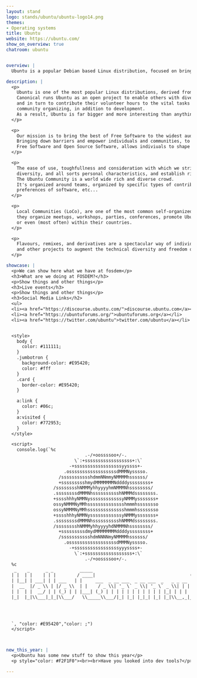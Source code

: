 ```yaml
---
layout: stand
logo: stands/ubuntu/ubuntu-logo14.png
themes:
- Operating systems
title: Ubuntu
website: https://ubuntu.com/
show_on_overview: true
chatroom: ubuntu


overview: |
  Ubuntu is a popular Debian based Linux distribution, focused on bringing the best of Free Software to the widest audience.

description: |
  <p>
    Ubuntu is one of the most popular Linux distributions, derived from Debian and produced by Canonical and friends.
    Canonical runs Ubuntu as an open project to enable others with diverse ideas to benefit from work of Canonical developers,
    and in turn to contribute their volunteer hours to the vital tasks of QA and testing, translation, user support,
    community organizing, in addition to development.
    As a result, Ubuntu is far bigger and more interesting than anything a single company could produce.
  </p>

  <p>
    Our mission is to bring the best of Free Software to the widest audience.
    Bringing down barriers and empower individuals and communities, to strive on the modern world.
    Free Software and Open Source Software, allows indiviuals to shape the technology we all use.
  </p>

  <p>
    The ease of use, toughfullness and consideration with which we strive to build Ubuntu, respects the rich cultural
    diversity, and all sorts personal characteristics, and establish rich human connections while we do it.
    The Ubuntu Community is a world wide rich and diverse crowd.
    It's organized around teams, organized by specific types of contributions, geographical locations, native languages,
    preferences of software, etc...
  </p>

  <p>
    Local Communities (LoCo), are one of the most common self-organized community within the broader Ubuntu Community;
    they organize meetups, workshops, parties, conferences, promote Ubuntu within their own cities, regions,
    or even (most often) within their countries.
  </p>

  <p>
    Flavours, remixes, and derivatives are a spectacular way of individuals and/or groups to buiild uppon Ubuntu
    and other projects to augment the technical diversity and freedom of choice within the Ubuntu universe.
  </p>

showcase: |
  <p>We can show here what we have at fosdem</p>
  <h3>What are we doing at FOSDEM?</h3>
  <p>Show things and other things</p>
  <h3>Live events</h3>
  <p>Show things and other things</p>
  <h3>Social Media Links</h2>
  <ul>
  <li><a href="https://discourse.ubuntu.com/">discourse.ubuntu.com</a></li>
  <li><a href="https://ubuntuforums.org/">ubuntuforums.org</a></li>
  <li><a href="https://twitter.com/ubuntu">twitter.com/ubuntu</a></li>


  <style>
    body {
      color: #111111;
    }
    .jumbotron {
      background-color: #E95420;
      color: #fff
    }
    .card {
      border-color: #E95420;
    }

    a:link {
      color: #06c;
    }
    a:visited {
      color: #772953;
    }
  </style>

  <script>
    console.log(`%c
                              .-/+oossssoo+/-.
                          \`:+ssssssssssssssssss+:\`
                        -+ssssssssssssssssssyyssss+-
                      .ossssssssssssssssssdMMMNysssso.
                    /ssssssssssshdmmNNmmyNMMMMhssssss/
                    +ssssssssshmydMMMMMMMNddddyssssssss+
                  /sssssssshNMMMyhhyyyyhmNMMMNhssssssss/
                  .ssssssssdMMMNhsssssssssshNMMMdssssssss.
                  +sssshhhyNMMNyssssssssssssyNMMMysssssss+
                  ossyNMMMNyMMhsssssssssssssshmmmhssssssso
                  ossyNMMMNyMMhsssssssssssssshmmmhssssssso
                  +sssshhhyNMMNyssssssssssssyNMMMysssssss+
                  .ssssssssdMMMNhsssssssssshNMMMdssssssss.
                  /sssssssshNMMMyhhyyyyhdNMMMNhssssssss/
                    +sssssssssdmydMMMMMMMMddddyssssssss+
                    /ssssssssssshdmNNNNmyNMMMMhssssss/
                      .ossssssssssssssssssdMMMNysssso.
                        -+sssssssssssssssssyyyssss+-
                          \`:+ssssssssssssssssss+:\`
                              .-/+oossssoo+/-.
  %c
   _    _      _ _          _____                                      _ _
  | |  | |    | | |        / ____|                                    (_) |
  | |__| | ___| | | ___   | |     ___  _ __ ___  _ __ ___  _   _ _ __  _| |_ _   _
  |  __  |/ _ \\ | |/ _ \\  | |    / _ \\| '_ \` _ \\| '_ \` _ \\| | | | '_ \\| | __| | | |
  | |  | |  __/ | | (_) | | |___| (_) | | | | | | | | | | | |_| | | | | | |_| |_| |
  |_|  |_|\\___|_|_|\\___/   \\_____\\___/|_| |_| |_|_| |_| |_|\\__,_|_| |_|_|\\__|\\__, |
                                                                              __/ |
                                                                              |___/ \


  `, "color: #E95420","color: ;")
  </script>



new_this_year: |
  <p>Ubuntu has some new stuff to show this year</p>
  <p style="color: #F2F1F0"><br><br>Have you looked into dev tools?</p>

---
```

